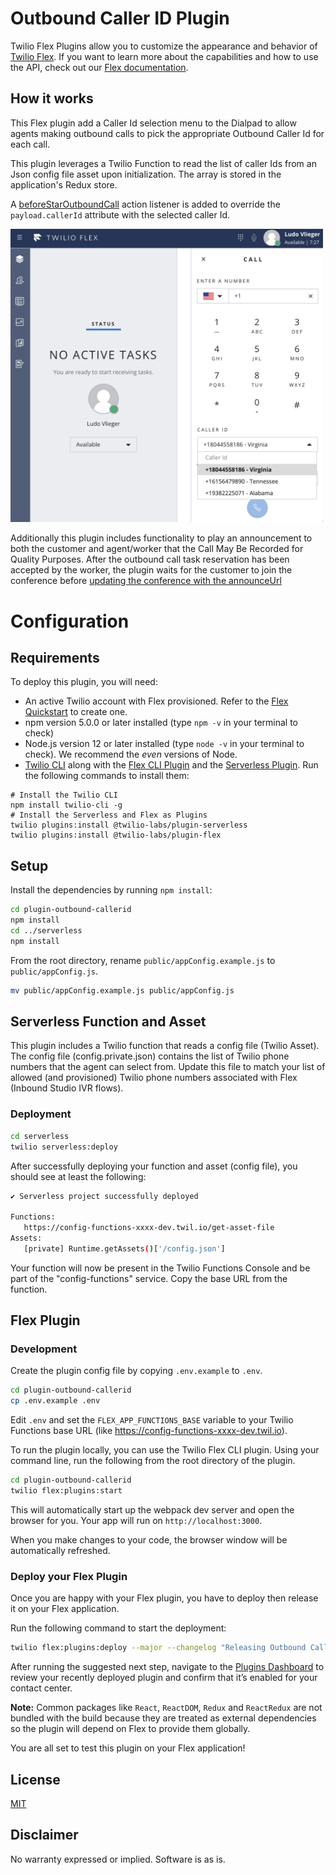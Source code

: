 # Outbound Caller ID Plugin

Twilio Flex Plugins allow you to customize the appearance and behavior of [Twilio Flex](https://www.twilio.com/flex). If you want to learn more about the capabilities and how to use the API, check out our [Flex documentation](https://www.twilio.com/docs/flex).


## How it works
This Flex plugin add a Caller Id selection menu to the Dialpad to allow agents making outbound calls to pick the appropriate Outbound Caller Id for each call.

This plugin leverages a Twilio Function to read the list of caller Ids from an Json config file asset upon initialization. The array is stored in the application's Redux store.  

A [beforeStarOutboundCall](
https://assets.flex.twilio.com/docs/releases/flex-ui/1.27.0/Actions.html#.StartOutboundCall)
action listener is added to override the `payload.callerId` attribute with the selected caller Id.

<img width="500px" src="images/callerId.png"/>

Additionally this plugin includes functionality to play an announcement to both the customer and agent/worker that the Call May Be Recorded for Quality Purposes.  After the outbound call task reservation has been accepted by the worker, the plugin waits for the customer to join the conference before [updating the conference with the announceUrl](https://www.twilio.com/docs/voice/api/conference-resource?code-sample=code-update-a-conference-to-announce-something&code-language=Node.js&code-sdk-version=3.x)

# Configuration

## Requirements

To deploy this plugin, you will need:

- An active Twilio account with Flex provisioned. Refer to the [Flex Quickstart](https://www.twilio.com/docs/flex/quickstart/flex-basics#sign-up-for-or-sign-in-to-twilio-and-create-a-new-flex-project%22) to create one.
- npm version 5.0.0 or later installed (type `npm -v` in your terminal to check)
- Node.js version 12 or later installed (type `node -v` in your terminal to check). We recommend the _even_ versions of Node.
- [Twilio CLI](https://www.twilio.com/docs/twilio-cli/quickstart#install-twilio-cli) along with the [Flex CLI Plugin](https://www.twilio.com/docs/twilio-cli/plugins#available-plugins) and the [Serverless Plugin](https://www.twilio.com/docs/twilio-cli/plugins#available-plugins). Run the following commands to install them:

```
# Install the Twilio CLI
npm install twilio-cli -g
# Install the Serverless and Flex as Plugins
twilio plugins:install @twilio-labs/plugin-serverless
twilio plugins:install @twilio-labs/plugin-flex
```

## Setup

Install the dependencies by running `npm install`:

```bash
cd plugin-outbound-callerid
npm install
cd ../serverless
npm install
```
From the root directory, rename `public/appConfig.example.js` to `public/appConfig.js`.

```bash
mv public/appConfig.example.js public/appConfig.js
```

## Serverless Function and Asset

This plugin includes a Twilio function that reads a config file (Twilio Asset).  The config file (config.private.json) contains the list of Twilio phone numbers that the agent can select from.  Update this file to match your list of allowed (and provisioned) Twilio phone numbers associated with Flex (Inbound Studio IVR flows).

### Deployment

```bash
cd serverless
twilio serverless:deploy
```
After successfully deploying your function and asset (config file), you should see at least the following:
```bash
✔ Serverless project successfully deployed

Functions:
   https://config-functions-xxxx-dev.twil.io/get-asset-file
Assets:
   [private] Runtime.getAssets()['/config.json']
```

Your function will now be present in the Twilio Functions Console and be part of the "config-functions" service. Copy the base URL from the function.

## Flex Plugin

### Development

Create the plugin config file by copying `.env.example` to `.env`.

```bash
cd plugin-outbound-callerid
cp .env.example .env
```

Edit `.env` and set the `FLEX_APP_FUNCTIONS_BASE` variable to your Twilio Functions base URL (like https://config-functions-xxxx-dev.twil.io). 

To run the plugin locally, you can use the Twilio Flex CLI plugin. Using your command line, run the following from the root directory of the plugin.

```bash
cd plugin-outbound-callerid
twilio flex:plugins:start
```

This will automatically start up the webpack dev server and open the browser for you. Your app will run on `http://localhost:3000`.

When you make changes to your code, the browser window will be automatically refreshed.


### Deploy your Flex Plugin

Once you are happy with your Flex plugin, you have to deploy then release it on your Flex application.

Run the following command to start the deployment:

```bash
twilio flex:plugins:deploy --major --changelog "Releasing Outbound Caller Id plugin" --description "Outbound Caller Id plugin"
```

After running the suggested next step, navigate to the [Plugins Dashboard](https://flex.twilio.com/admin/) to review your recently deployed plugin and confirm that it’s enabled for your contact center.

**Note:** Common packages like `React`, `ReactDOM`, `Redux` and `ReactRedux` are not bundled with the build because they are treated as external dependencies so the plugin will depend on Flex to provide them globally.

You are all set to test this plugin on your Flex application!

## License

[MIT](http://www.opensource.org/licenses/mit-license.html)

## Disclaimer

No warranty expressed or implied. Software is as is.


